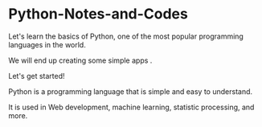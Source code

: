 # Python-Notes-and-Codes
Let's learn the basics of Python, one of the most popular programming languages in the world.

We will end up creating some simple apps .

Let's get started!

Python is a programming language that is simple and easy to understand.

It is used in Web development, machine learning, statistic processing, and more.